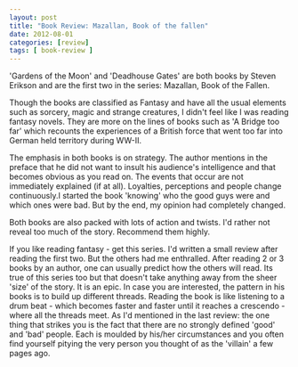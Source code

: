 ```yaml
---
layout: post
title: "Book Review: Mazallan, Book of the fallen"
date: 2012-08-01
categories: [review]
tags: [ book-review ]
---
```

'Gardens of the Moon' and 'Deadhouse Gates' are both books by Steven Erikson and are the first two in the series: Mazallan, Book of the Fallen. 

Though the books are classified as Fantasy and have all the usual elements such as sorcery, magic and strange creatures, I didn't feel like I was reading fantasy novels. They are more on the lines of books such as 'A Bridge too far' which recounts the experiences of a British force that went too far into German held territory during WW-II. 

The emphasis in both books is on strategy. The author mentions in the preface that he did not want to insult his audience's intelligence and that becomes obvious as you read on. The events that occur are not immediately explained (if at all). Loyalties, perceptions and people change continuously.I started the book 'knowing' who the good guys were and which ones were bad. But by the end, my opinion had completely changed. 

Both books are also packed with lots of action and twists. I'd rather not reveal too much of the story. Recommend them highly.

If you like reading fantasy - get this series. I'd written a small review after reading the first two. But the others had me enthralled. After reading 2 or 3 books by an author, one can usually predict how the others will read. Its true of this series too but that doesn't take anything away from the sheer 'size' of the story. It is an epic. In case you are interested, the pattern in his books is to build up different threads. Reading the book is like listening to a drum beat - which becomes faster and faster until it reaches a crescendo - where all the threads meet. As I'd mentioned in the last review: the one thing that strikes you is the fact that there are no strongly defined 'good' and 'bad' people. Each is moulded by his/her circumstances and you often find yourself pitying the very person you thought of as the 'villain' a few pages ago.

